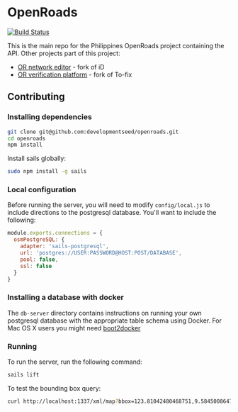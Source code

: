 # OpenRoads
[![Build Status](https://magnum.travis-ci.com/developmentseed/openroads.svg?token=d4tUG3NhuWNZYSxWndVL&branch=develop)](https://magnum.travis-ci.com/developmentseed/openroads)

This is the main repo for the Philippines OpenRoads project containing the API. Other projects part of this project:

- [OR network editor](https://github.com/developmentseed/openroads-iD) - fork of iD
- [OR verification platform](https://github.com/developmentseed/openroads-tofix) - fork of To-fix

## Contributing

### Installing dependencies
```sh
git clone git@github.com:developmentseed/openroads.git
cd openroads
npm install
```

Install sails globally:

```sh
sudo npm install -g sails
```

### Local configuration

Before running the server, you will need to modify `config/local.js` to include directions to the postgresql database. You'll want to include the following:


```javascript
module.exports.connections = {
  osmPostgreSQL: {
    adapter: 'sails-postgresql',
    url: 'postgres://USER:PASSWORD@HOST:POST/DATABASE',
    pool: false,
    ssl: false
  }
}
```

### Installing a database with docker

The `db-server` directory contains instructions on running your own postgresql database with the appropriate table schema using Docker. For Mac OS X users you might need [boot2docker](https://docs.docker.com/installation/mac/)


### Running

To run the server, run the following command:

```sh
sails lift
```

To test the bounding box query:

```sh
curl http://localhost:1337/xml/map?bbox=123.81042480468751,9.584500864717155,123.81591796875,9.58991730708743
```
